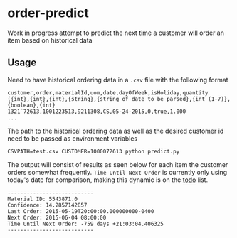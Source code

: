 # order-predict

Work in progress attempt to predict the next time a customer will order an item based on historical data

## Usage

Need to have historical ordering data in a `.csv` file with the following format

```
customer,order,materialId,uom,date,dayOfWeek,isHoliday,quantity
({int},{int},{int},{string},{string of date to be parsed},{int (1-7)},{boolean},{int}
1321`72613,1001223513,9211308,CS,05-24-2015,0,true,1.000
...
```

The path to the historical ordering data as well as the desired customer id need to be passed as environment variables

`CSVPATH=test.csv CUSTOMER=1000072613 python predict.py`

The output will consist of results as seen below for each item the customer orders somewhat frequently. `Time Until Next Order` is currently only using today's date for comparison, making this dynamic is on the [todo](TODO.md) list.

```
---------------------------
Material ID: 5543871.0
Confidence: 14.2857142857
Last Order: 2015-05-19T20:00:00.000000000-0400
Next Order: 2015-06-04 08:00:00
Time Until Next Order: -759 days +21:03:04.406325
---------------------------
```